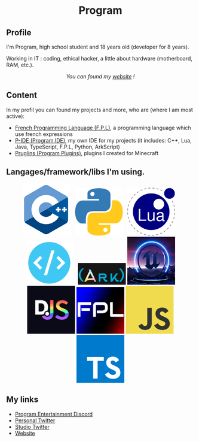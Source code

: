 <h1 align="center">
    Program<br>
</h1>

## Profile

I'm Program, high school student and 18 years old (developer for 8 years).

Working in IT : coding, ethical hacker, a little about hardware (motherboard, RAM, etc.).

<p align="center">
    <i>You can found my <a href="https://program132.github.io/home.html">website</a> !</i>
</p>

## Content

<p>In my profil you can found my projects and more, who are (where I am most active):
    <ul>
        <li><a href="https://github.com/French-Programming-Language">French Programming Language (F.P.L)</a>, a programming language which use french expressions</li>
        <li><a href="https://github.com/Program132/P-IDE">P-IDE (Program IDE)</a>, my own IDE for my projects (it includes: C++, Lua, Java, TypeScript, F.P.L, Python, ArkScript)</li>
        <li><a href="https://github.com/Pruglins">Pruglins (Program Plugins)</a>, plugins I created for Minecraft</li>
    </ul>
</p>

## Langages/framework/libs I'm using.

<p align="center">
    <img width="128px" src="img/cpp.png" />&nbsp;&nbsp;
    <img width="128px" src="img/Python logo.png" />&nbsp;&nbsp;
    <img width="128px" src="img/lua.png" />&nbsp;&nbsp;
    <img width="128px" src="img/Web.png" />&nbsp;&nbsp;
    <img width="128px" src="img/ArkScript.png" />
    <img width="128px" src="img/UE5.png" />
    <img width="128px" src="img/DJS.png" />
    <img width="128px" src="img/FPL Logo (Cubique).png" />
    <img width="128px" src="img/JS Logo.png" />
    <img width="128px" src="img/TS Logo.png" />
</p>

## My links

- [Program Entertainment Discord](https://discord.gg/gVt5eUQbvp)
- [Personal Twitter](https://twitter.com/Program_Off)
- [Studio Twitter](https://twitter.com/ProgramE_Off)
- [Website](https://program132.github.io/home.html")
